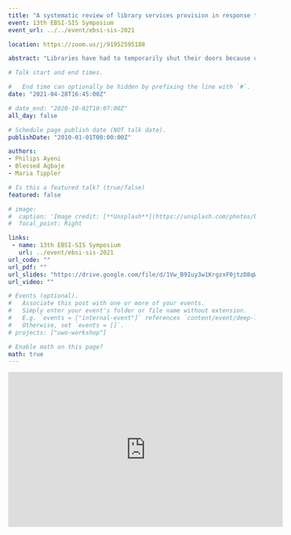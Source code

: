 ```yaml
---
title: "A systematic review of library services provision in response to COVID-19 pandemic"
event: 13th EBSI-SIS Symposium
event_url: ../../event/ebsi-sis-2021

location: https://zoom.us/j/91952595188

abstract: "Libraries have had to temporarily shut their doors because of the COVID-19 pandemic, resulting in the provision of online and remote services. This review analyzed services offered by libraries, technological tools used, and the challenges facing libraries in a global pandemic. This study employed a systematic literature review, following the PRISMA protocol (Moher et al., 2009). Building Blocks search strategy was employed to search for keywords of concepts in Library and Information Science Abstract (LISA), Library and Information Science Technology Abstract (LISTA), Library Science Database, Web of Science core collections and Google Scholar. A set of inclusion and exclusion criteria was pre-determined by the authors prior to database searching. The first set of searches produced 3,499 results. After we removed duplicates, and applied inclusion/exclusion criteria, 23 articles were finally selected for the synthesis. The included studies were conducted in the United States of America (26%), India (17%), and China (9%) and several other countries. Findings show that libraries are providing and expanding access to electronic resources, increasing open access resources, assisting in virtual education, and bolstering public health safety through health literacy. More so, libraries are supporting research efforts of faculty and students, as well as engaging in virtual reference services, among others. Libraries are harnessing educational, social networking and communication technologies, but limited in their financial capabilities. This study provides an overview of the ways libraries have responded to the challenges posed by a global pandemic, and hence will be of use and interest to all librarians especially those in health and academic sectors."

# Talk start and end times.

#   End time can optionally be hidden by prefixing the line with `#`.
date: "2021-04-28T16:45:00Z"

# date_end: "2020-10-02T10:07:00Z"
all_day: false

# Schedule page publish date (NOT talk date).
publishDate: "2010-01-01T00:00:00Z"

authors:
- Philips Ayeni
- Blessed Agbaje
- Maria Tippler

# Is this a featured talk? (true/false)
featured: false

# image:
#  caption: 'Image credit: [**Unsplash**](https://unsplash.com/photos/bzdhc5b3Bxs)'
#  focal_point: Right

links:
 - name: 13th EBSI-SIS Symposium
   url: ../event/ebsi-sis-2021
url_code: ""
url_pdf: ""
url_slides: "https://drive.google.com/file/d/1Vw_B9Iuy3w1KrgzxF0jtzD8qW725bDo1/view?usp=sharing"
url_video: ""

# Events (optional).
#   Associate this post with one or more of your events.
#   Simply enter your event's folder or file name without extension.
#   E.g. `events = ["internal-event"]` references `content/event/deep-learning/index.md`.
#   Otherwise, set `events = []`.
# projects: ["uwo-workshop"]

# Enable math on this page?
math: true
---
```

<iframe width="560" height="315" src="https://www.youtube.com/embed/G4QeXVOzNMs" title="YouTube video player" frameborder="0" allow="accelerometer; autoplay; clipboard-write; encrypted-media; gyroscope; picture-in-picture" allowfullscreen></iframe>
